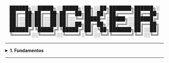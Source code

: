 <div align="Center"> 
<br>

<h4>

██████╗░░█████╗░░█████╗░██╗░░██╗███████╗██████╗░
██╔══██╗██╔══██╗██╔══██╗██║░██╔╝██╔════╝██╔══██╗
██║░░██║██║░░██║██║░░╚═╝█████═╝░█████╗░░██████╔╝
██║░░██║██║░░██║██║░░██╗██╔═██╗░██╔══╝░░██╔══██╗
██████╔╝╚█████╔╝╚█████╔╝██║░╚██╗███████╗██║░░██║
╚═════╝░░╚════╝░░╚════╝░╚═╝░░╚═╝╚══════╝╚═╝░░╚═╝
</h4>
</div>

----

<details>
  <summary><b> 1. Fundamentos</b></summary>
<div align="Left"> 
<br>

D1.1 - O Que é o "Docker"?  
 > Plataforma de software que permite a criar, empacotar e executar aplicações de forma isolada em contêineres. 

D1.2 - O que são "Contêineres"?  
 > Ambientes isolados, leves e portáteis que garantem a funcionalidade em diferentes sistemas. 

D1.3 - Componentes do Docker  
 > - Docker Engine: Núcleo do Docker - cria e gerencia contêineres;  
 > - Docker CLI (docker): Interface de linha de comando;
 > - Docker API: Interface REST para controlar o Docker;
 > - Imagens Docker: Modelos para criar contêineres;
 > - Contêineres: Instâncias executáveis de imagens;
 > - Dockerfile: Script que define uma imagem;
 > - Redes Docker: Comunicação entre contêineres;
 > - Volumes Docker: Persistência de Dados;
 > - Docker Compose: Gerenciamento de Múltiplos Contêineres;
 > - Docker Desktop: Interface gráfica e ambiente completo para desenvolvimento;
 > - Docker Hub / Registry: Repositório de imagens Docker;
 > - containerd / runc: Execução de Contêineres em baixo nível; 

D1.4 - Diferença entre Docker Desktop e Docker Engine  
 > - Docker Desktop: Desenvolvimento Local em Windows /macOS - Possui GUI;
 > - Docker Engine: Núcleo do Docker, roda direto no Linux sem virtualizar - ambientes de produção, servidores e Linux -, apenas CLI;

D1.5 - Diferença entre VM e Contêiner  

 > | Virtual Machine                                | Contêiner                                |
 > |------------------------------------------------|------------------------------------------|
 > |Isolamento Total - Sistema Operacional Completo | Isolamento Parcial - Usa o Kernel do Host|
 > | Ocupa mais memória e CPU                       | Usa menos recursos                       |
 > | Inicialização lenta (Minutos)                  | Inicialização Rápida (segundos / milissegundos) |
 > | Imagens são Grandes (GBs)                      | Imagens Pequenas (MBs ou poucos GBs)      |
 > | Execução de múltiplos SOs                      | Execução rápida de aplicações isoladas / microserviços |
 > | Usa hypervisores (VirtualBox, VMware, Hyper-V) | Usa container engine (Docker, containerd) |   

D1.6 - Primeiros Comandos 
  

```
docker --version

docker run hello-world

docker run -it ubuntu bash

docker run -d -o 8080:80 nginx

docker run -d -o 93306:3306 -e MYSQL_ROOT_PASSWORD=mysqlpassword mysql 
```



</div> 
</details>

----
